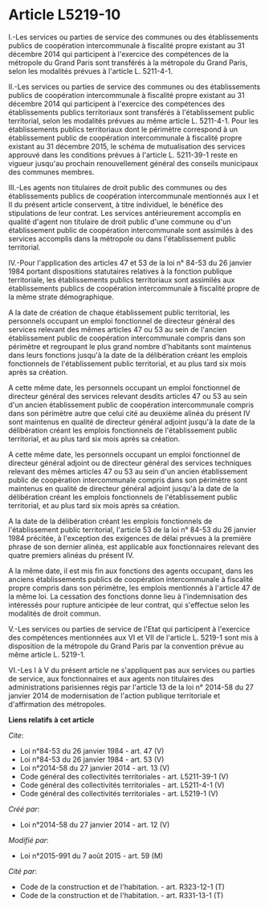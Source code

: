 # Article L5219-10

I.-Les services ou parties de service des communes ou des établissements publics de coopération intercommunale à fiscalité
propre existant au 31 décembre 2014 qui participent à l'exercice des compétences de la métropole du Grand Paris sont
transférés à la métropole du Grand Paris, selon les modalités prévues à l'article L. 5211-4-1. 

II.-Les services ou parties de service des communes ou des établissements publics de coopération intercommunale à fiscalité
propre existant au 31 décembre 2014 qui participent à l'exercice des compétences des établissements publics territoriaux sont
transférés à l'établissement public territorial, selon les modalités prévues au même article L. 5211-4-1. Pour les
établissements publics territoriaux dont le périmètre correspond à un établissement public de coopération intercommunale à
fiscalité propre existant au 31 décembre 2015, le schéma de mutualisation des services approuvé dans les conditions prévues à
l'article L. 5211-39-1 reste en vigueur jusqu'au prochain renouvellement général des conseils municipaux des communes
membres. 

III.-Les agents non titulaires de droit public des communes ou des établissements publics de coopération intercommunale
mentionnés aux I et II du présent article conservent, à titre individuel, le bénéfice des stipulations de leur contrat. Les
services antérieurement accomplis en qualité d'agent non titulaire de droit public d'une commune ou d'un établissement public
de coopération intercommunale sont assimilés à des services accomplis dans la métropole ou dans l'établissement public
territorial. 

IV.-Pour l'application des articles 47 et 53 de la loi n° 84-53 du 26 janvier 1984 portant dispositions statutaires relatives
à la fonction publique territoriale, les établissements publics territoriaux sont assimilés aux établissements publics de
coopération intercommunale à fiscalité propre de la même strate démographique. 

A la date de création de chaque établissement public territorial, les personnels occupant un emploi fonctionnel de directeur
général des services relevant des mêmes articles 47 ou 53 au sein de l'ancien établissement public de coopération
intercommunale compris dans son périmètre et regroupant le plus grand nombre d'habitants sont maintenus dans leurs fonctions
jusqu'à la date de la délibération créant les emplois fonctionnels de l'établissement public territorial, et au plus tard six
mois après sa création. 

A cette même date, les personnels occupant un emploi fonctionnel de directeur général des services relevant desdits articles
47 ou 53 au sein d'un ancien établissement public de coopération intercommunale compris dans son périmètre autre que celui
cité au deuxième alinéa du présent IV sont maintenus en qualité de directeur général adjoint jusqu'à la date de la
délibération créant les emplois fonctionnels de l'établissement public territorial, et au plus tard six mois après sa
création. 

A cette même date, les personnels occupant un emploi fonctionnel de directeur général adjoint ou de directeur général des
services techniques relevant des mêmes articles 47 ou 53 au sein d'un ancien établissement public de coopération
intercommunale compris dans son périmètre sont maintenus en qualité de directeur général adjoint jusqu'à la date de la
délibération créant les emplois fonctionnels de l'établissement public territorial, et au plus tard six mois après sa
création. 

A la date de la délibération créant les emplois fonctionnels de l'établissement public territorial, l'article 53 de la loi n°
84-53 du 26 janvier 1984 précitée, à l'exception des exigences de délai prévues à la première phrase de son dernier alinéa,
est applicable aux fonctionnaires relevant des quatre premiers alinéas du présent IV. 

A la même date, il est mis fin aux fonctions des agents occupant, dans les anciens établissements publics de coopération
intercommunale à fiscalité propre compris dans son périmètre, les emplois mentionnés à l'article 47 de la même loi. La
cessation des fonctions donne lieu à l'indemnisation des intéressés pour rupture anticipée de leur contrat, qui s'effectue
selon les modalités de droit commun. 

V.-Les services ou parties de service de l'Etat qui participent à l'exercice des compétences mentionnées aux VI et VII de
l'article L. 5219-1 sont mis à disposition de la métropole du Grand Paris par la convention prévue au même article L.
5219-1. 

VI.-Les I à V du présent article ne s'appliquent pas aux services ou parties de service, aux fonctionnaires et aux agents non
titulaires des administrations parisiennes régis par l'article 13 de la loi n° 2014-58 du 27 janvier 2014 de modernisation de
l'action publique territoriale et d'affirmation des métropoles.

**Liens relatifs à cet article**

_Cite_:

  - Loi n°84-53 du 26 janvier 1984 - art. 47 (V)
  - Loi n°84-53 du 26 janvier 1984 - art. 53 (V)
  - Loi n°2014-58 du 27 janvier 2014 - art. 13 (V)
  - Code général des collectivités territoriales - art. L5211-39-1 (V)
  - Code général des collectivités territoriales - art. L5211-4-1 (V)
  - Code général des collectivités territoriales - art. L5219-1 (V)

_Créé par_:

  - Loi n°2014-58 du 27 janvier 2014 - art. 12 (V)

_Modifié par_:

  - Loi n°2015-991 du 7 août 2015 - art. 59 (M)

_Cité par_:

  - Code de la construction et de l'habitation. - art. R323-12-1 (T)
  - Code de la construction et de l'habitation. - art. R331-13-1 (T)

